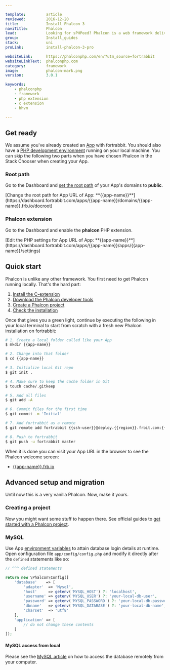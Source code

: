 ```yaml
---

template:         article
reviewed:         2016-12-20
title:            Install Phalcon 3
naviTitle:        Phalcon
lead:             Looking for sPHPeed? Phalcon is a web framework delivered as C extension providing high performance and low resource consumption. Here you learn how to best getting started with Phalcon 3 on fortrabbit.
group:            Install_guides
stack:            uni
proLink:          install-phalcon-3-pro

websiteLink:      https://phalconphp.com/en/?utm_source=fortrabbit
websiteLinkText:  phalconphp.com
category:         framework
image:            phalcon-mark.png
version:          3.0.1

keywords:
    - phalconphp
    - framework
    - php extension
    - c extension
    - hhvm

---
```



## Get ready

We assume you've already created an [App](app) with fortrabbit. You should also have a [PHP development environment](/local-development) running on your local machine. You can skip the following two parts when you have chosen Phalcon in the Stack Chooser when creating your App.

### Root path

Go to the Dashboard and [set the root path](/app#toc-root-path) of your App's domains to **public**.

<div markdown="1" data-user="known">
[Change the root path for App URL of App: **{{app-name}}**](https://dashboard.fortrabbit.com/apps/{{app-name}}/domains/{{app-name}}.frb.io/docroot)
</div>

### Phalcon extension

Go to the Dashboard and enable the **phalcon** PHP extension.

<div markdown="1" data-user="known">
[Edit the PHP settings for App URL of App: **{{app-name}}**](https://dashboard.fortrabbit.com/apps/{{app-name}}/apps/{{app-name}}/settings)
</div>




## Quick start

Phalcon is unlike any other framework. You first need to get Phalcon running locally. That's the hard part:

1. [Install the C-extension](https://docs.phalconphp.com/en/latest/reference/install.html)
2. [Download the Phalcon developer tools](https://docs.phalconphp.com/en/latest/reference/tools.html)
3. [Create a Phalcon project](https://docs.phalconphp.com/en/latest/reference/tools.html#generating-a-project-skeleton)
4. [Check the installation](https://docs.phalconphp.com/en/latest/reference/tutorial.html#checking-your-installation)

Once that gives you a green light, continue by executing the following in your local terminal to start from scratch with a fresh new Phalcon installation on fortrabbit:

```bash
# 1. Create a local folder called like your App
$ mkdir {{app-name}}

# 2. Change into that folder
$ cd {{app-name}}

# 3. Initialize local Git repo
$ git init .

# 4. Make sure to keep the cache folder in Git
$ touch cache/.gitkeep

# 5. Add all files
$ git add -A

# 6. Commit files for the first time
$ git commit -m 'Initial'

# 7. Add fortrabbit as a remote
$ git remote add fortrabbit {{ssh-user}}@deploy.{{region}}.frbit.com:{{app-name}}.git

# 8. Push to fortrabbit
$ git push -u fortrabbit master
```

When it is done you can visit your App URL in the browser to see the Phalcon welcome screen:

* [{{app-name}}.frb.io](https://{{app-name}}.frb.io)


## Advanced setup and migration

Until now this is a very vanilla Phalcon. Now, make it yours.

### Creating a project

Now you might want some stuff to happen there. See official guides to [get started with a Phalcon project](https://docs.phalconphp.com/en/latest/reference/tutorial.html#creating-a-project).


### MySQL

Use App [environment variables](env-vars) to attain database login details at runtime. Open configuration file `app/config/config.php` and modify it directly after the `defined` statements like so:

```php
// ^^^ defined statements

return new \Phalcon\Config([
    'database'    => [
        'adapter'  => 'Mysql',
        'host'     => getenv('MYSQL_HOST') ?: 'localhost',
        'username' => getenv('MYSQL_USER') ?: 'your-local-db-user',
        'password' => getenv('MYSQL_PASSWORD') ?: 'your-local-db-password',
        'dbname'   => getenv('MYSQL_DATABASE') ?: 'your-local-db-name',
        'charset'  => 'utf8'
    ],
    'application' => [
        // do not change these contents
    ]
]);
```

#### MySQL access from local

Please see the [MySQL article](/mysql#toc-access-mysql-from-local) on how to access the database remotely from your computer.
